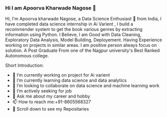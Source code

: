 ### Hi I am Apoorva Kharwade Nagose 👋


Hi, I'm Apoorva kharwade Nagose, a Data Science Enthusiast 🚀 from India, I have completed data science internship in Ai Varient , I build a recommender system to get the book various genres by extracting information using Python. I Believe, I am Good with Data Cleaning, Exploratory Data Analysis, Model Building, Deployement. Having Experience working on projects in similar areas. I am positive person always focus on solution. A Post Graduate From one of the Nagpur university's Best Ranked Autonomous college.

Short Introduction:

- 🔭 I’m currently working on project for Ai varient
- 🌱 I’m currently learning data science and data analytics
- 👯 I’m looking to collaborate on data science and machine learning work
- 🤔 I’m actively seeking for job
- 💬 Ask me about my career and hobby
- 📫 How to reach me:+91-8605568327
-  :pushpin: Scroll down to see my Repositaries

